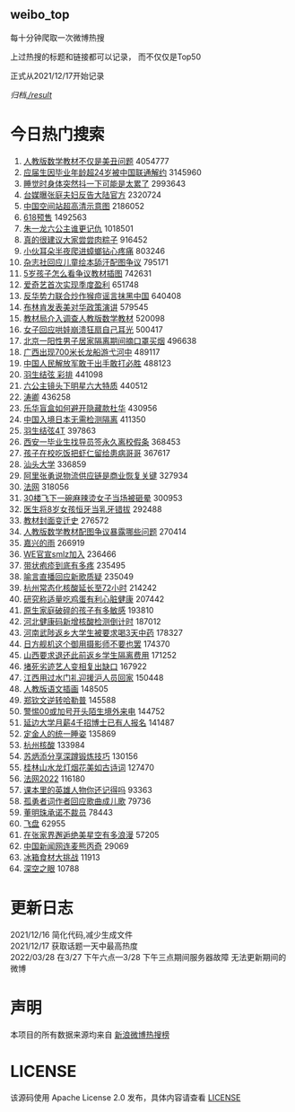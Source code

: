 weibo_top  
---
每十分钟爬取一次微博热搜  

上过热搜的标题和链接都可以记录， 而不仅仅是Top50

正式从2021/12/17开始记录  

*归档[./result](./result/)*

# 今日热门搜索  
1. [人教版数学教材不仅是美丑问题](https://s.weibo.com//weibo?q=%23%E4%BA%BA%E6%95%99%E7%89%88%E6%95%B0%E5%AD%A6%E6%95%99%E6%9D%90%E4%B8%8D%E4%BB%85%E6%98%AF%E7%BE%8E%E4%B8%91%E9%97%AE%E9%A2%98%23&Refer=top) 4054777
2. [应届生因毕业年龄超24岁被中国联通解约](https://s.weibo.com//weibo?q=%23%E5%BA%94%E5%B1%8A%E7%94%9F%E5%9B%A0%E6%AF%95%E4%B8%9A%E5%B9%B4%E9%BE%84%E8%B6%8524%E5%B2%81%E8%A2%AB%E4%B8%AD%E5%9B%BD%E8%81%94%E9%80%9A%E8%A7%A3%E7%BA%A6%23&Refer=top) 3145960
3. [睡觉时身体突然抖一下可能是太累了](https://s.weibo.com//weibo?q=%23%E7%9D%A1%E8%A7%89%E6%97%B6%E8%BA%AB%E4%BD%93%E7%AA%81%E7%84%B6%E6%8A%96%E4%B8%80%E4%B8%8B%E5%8F%AF%E8%83%BD%E6%98%AF%E5%A4%AA%E7%B4%AF%E4%BA%86%23&Refer=top) 2993643
4. [台媒曝张庭夫妇反告大陆官方](https://s.weibo.com//weibo?q=%23%E5%8F%B0%E5%AA%92%E6%9B%9D%E5%BC%A0%E5%BA%AD%E5%A4%AB%E5%A6%87%E5%8F%8D%E5%91%8A%E5%A4%A7%E9%99%86%E5%AE%98%E6%96%B9%23&Refer=top) 2320724
5. [中国空间站超高清示意图](https://s.weibo.com//weibo?q=%23%E4%B8%AD%E5%9B%BD%E7%A9%BA%E9%97%B4%E7%AB%99%E8%B6%85%E9%AB%98%E6%B8%85%E7%A4%BA%E6%84%8F%E5%9B%BE%23&Refer=top) 2186052
6. [618预售](https://s.weibo.com//weibo?q=%23618%E9%A2%84%E5%94%AE%23&Refer=top) 1492563
7. [朱一龙六公主谁更记仇](https://s.weibo.com//weibo?q=%23%E6%9C%B1%E4%B8%80%E9%BE%99%E5%85%AD%E5%85%AC%E4%B8%BB%E8%B0%81%E6%9B%B4%E8%AE%B0%E4%BB%87%23&Refer=top) 1018501
8. [真的很建议大家尝尝肉粽子](https://s.weibo.com//weibo?q=%23%E7%9C%9F%E7%9A%84%E5%BE%88%E5%BB%BA%E8%AE%AE%E5%A4%A7%E5%AE%B6%E5%B0%9D%E5%B0%9D%E8%82%89%E7%B2%BD%E5%AD%90%23&Refer=top) 916452
9. [小伙耳朵半夜爬进蟑螂钻心疼痛](https://s.weibo.com//weibo?q=%23%E5%B0%8F%E4%BC%99%E8%80%B3%E6%9C%B5%E5%8D%8A%E5%A4%9C%E7%88%AC%E8%BF%9B%E8%9F%91%E8%9E%82%E9%92%BB%E5%BF%83%E7%96%BC%E7%97%9B%23&Refer=top) 803246
10. [杂志社回应儿童绘本舔汗配图争议](https://s.weibo.com//weibo?q=%23%E6%9D%82%E5%BF%97%E7%A4%BE%E5%9B%9E%E5%BA%94%E5%84%BF%E7%AB%A5%E7%BB%98%E6%9C%AC%E8%88%94%E6%B1%97%E9%85%8D%E5%9B%BE%E4%BA%89%E8%AE%AE%23&Refer=top) 795171
11. [5岁孩子怎么看争议教材插图](https://s.weibo.com//weibo?q=%235%E5%B2%81%E5%AD%A9%E5%AD%90%E6%80%8E%E4%B9%88%E7%9C%8B%E4%BA%89%E8%AE%AE%E6%95%99%E6%9D%90%E6%8F%92%E5%9B%BE%23&Refer=top) 742631
12. [爱奇艺首次实现季度盈利](https://s.weibo.com//weibo?q=%23%E7%88%B1%E5%A5%87%E8%89%BA%E9%A6%96%E6%AC%A1%E5%AE%9E%E7%8E%B0%E5%AD%A3%E5%BA%A6%E7%9B%88%E5%88%A9%23&Refer=top) 651748
13. [反华势力联合炒作猴痘谣言抹黑中国](https://s.weibo.com//weibo?q=%23%E5%8F%8D%E5%8D%8E%E5%8A%BF%E5%8A%9B%E8%81%94%E5%90%88%E7%82%92%E4%BD%9C%E7%8C%B4%E7%97%98%E8%B0%A3%E8%A8%80%E6%8A%B9%E9%BB%91%E4%B8%AD%E5%9B%BD%23&Refer=top) 640408
14. [布林肯发表美对华政策演讲](https://s.weibo.com//weibo?q=%23%E5%B8%83%E6%9E%97%E8%82%AF%E5%8F%91%E8%A1%A8%E7%BE%8E%E5%AF%B9%E5%8D%8E%E6%94%BF%E7%AD%96%E6%BC%94%E8%AE%B2%23&Refer=top) 579545
15. [教材局介入调查人教版数学教材](https://s.weibo.com//weibo?q=%23%E6%95%99%E6%9D%90%E5%B1%80%E4%BB%8B%E5%85%A5%E8%B0%83%E6%9F%A5%E4%BA%BA%E6%95%99%E7%89%88%E6%95%B0%E5%AD%A6%E6%95%99%E6%9D%90%23&Refer=top) 520098
16. [女子回应哄娃崩溃狂扇自己耳光](https://s.weibo.com//weibo?q=%23%E5%A5%B3%E5%AD%90%E5%9B%9E%E5%BA%94%E5%93%84%E5%A8%83%E5%B4%A9%E6%BA%83%E7%8B%82%E6%89%87%E8%87%AA%E5%B7%B1%E8%80%B3%E5%85%89%23&Refer=top) 500417
17. [北京一阳性男子居家隔离期间摘口罩买烟](https://s.weibo.com//weibo?q=%23%E5%8C%97%E4%BA%AC%E4%B8%80%E9%98%B3%E6%80%A7%E7%94%B7%E5%AD%90%E5%B1%85%E5%AE%B6%E9%9A%94%E7%A6%BB%E6%9C%9F%E9%97%B4%E6%91%98%E5%8F%A3%E7%BD%A9%E4%B9%B0%E7%83%9F%23&Refer=top) 496638
18. [广西出现700米长龙船游弋河中](https://s.weibo.com//weibo?q=%23%E5%B9%BF%E8%A5%BF%E5%87%BA%E7%8E%B0700%E7%B1%B3%E9%95%BF%E9%BE%99%E8%88%B9%E6%B8%B8%E5%BC%8B%E6%B2%B3%E4%B8%AD%23&Refer=top) 489117
19. [中国人民解放军敢于出手敢打必胜](https://s.weibo.com//weibo?q=%23%E4%B8%AD%E5%9B%BD%E4%BA%BA%E6%B0%91%E8%A7%A3%E6%94%BE%E5%86%9B%E6%95%A2%E4%BA%8E%E5%87%BA%E6%89%8B%E6%95%A2%E6%89%93%E5%BF%85%E8%83%9C%23&Refer=top) 488123
20. [羽生结弦 彩排](https://s.weibo.com//weibo?q=%E7%BE%BD%E7%94%9F%E7%BB%93%E5%BC%A6%20%E5%BD%A9%E6%8E%92&Refer=top) 441098
21. [六公主镜头下明星六大特质](https://s.weibo.com//weibo?q=%23%E5%85%AD%E5%85%AC%E4%B8%BB%E9%95%9C%E5%A4%B4%E4%B8%8B%E6%98%8E%E6%98%9F%E5%85%AD%E5%A4%A7%E7%89%B9%E8%B4%A8%23&Refer=top) 440512
22. [涛卿](https://s.weibo.com//weibo?q=%E6%B6%9B%E5%8D%BF&Refer=top) 436258
23. [乐华盲盒如何避开隐藏款杜华](https://s.weibo.com//weibo?q=%23%E4%B9%90%E5%8D%8E%E7%9B%B2%E7%9B%92%E5%A6%82%E4%BD%95%E9%81%BF%E5%BC%80%E9%9A%90%E8%97%8F%E6%AC%BE%E6%9D%9C%E5%8D%8E%23&Refer=top) 430956
24. [中国入境日本无需检测隔离](https://s.weibo.com//weibo?q=%23%E4%B8%AD%E5%9B%BD%E5%85%A5%E5%A2%83%E6%97%A5%E6%9C%AC%E6%97%A0%E9%9C%80%E6%A3%80%E6%B5%8B%E9%9A%94%E7%A6%BB%23&Refer=top) 411350
25. [羽生结弦4T](https://s.weibo.com//weibo?q=%23%E7%BE%BD%E7%94%9F%E7%BB%93%E5%BC%A64T%23&Refer=top) 397863
26. [西安一毕业生找导员签永久离校假条](https://s.weibo.com//weibo?q=%23%E8%A5%BF%E5%AE%89%E4%B8%80%E6%AF%95%E4%B8%9A%E7%94%9F%E6%89%BE%E5%AF%BC%E5%91%98%E7%AD%BE%E6%B0%B8%E4%B9%85%E7%A6%BB%E6%A0%A1%E5%81%87%E6%9D%A1%23&Refer=top) 368453
27. [孩子在校吃饭把虾仁留给患病哥哥](https://s.weibo.com//weibo?q=%23%E5%AD%A9%E5%AD%90%E5%9C%A8%E6%A0%A1%E5%90%83%E9%A5%AD%E6%8A%8A%E8%99%BE%E4%BB%81%E7%95%99%E7%BB%99%E6%82%A3%E7%97%85%E5%93%A5%E5%93%A5%23&Refer=top) 367617
28. [汕头大学](https://s.weibo.com//weibo?q=%E6%B1%95%E5%A4%B4%E5%A4%A7%E5%AD%A6&Refer=top) 336859
29. [阿里张勇说物流供应链是商业恢复关键](https://s.weibo.com//weibo?q=%23%E9%98%BF%E9%87%8C%E5%BC%A0%E5%8B%87%E8%AF%B4%E7%89%A9%E6%B5%81%E4%BE%9B%E5%BA%94%E9%93%BE%E6%98%AF%E5%95%86%E4%B8%9A%E6%81%A2%E5%A4%8D%E5%85%B3%E9%94%AE%23&Refer=top) 327934
30. [法网](https://s.weibo.com//weibo?q=%E6%B3%95%E7%BD%91&Refer=top) 318056
31. [30楼飞下一碗麻辣烫女子当场被砸晕](https://s.weibo.com//weibo?q=%2330%E6%A5%BC%E9%A3%9E%E4%B8%8B%E4%B8%80%E7%A2%97%E9%BA%BB%E8%BE%A3%E7%83%AB%E5%A5%B3%E5%AD%90%E5%BD%93%E5%9C%BA%E8%A2%AB%E7%A0%B8%E6%99%95%23&Refer=top) 300953
32. [医生将8岁女孩恒牙当乳牙错拔](https://s.weibo.com//weibo?q=%23%E5%8C%BB%E7%94%9F%E5%B0%868%E5%B2%81%E5%A5%B3%E5%AD%A9%E6%81%92%E7%89%99%E5%BD%93%E4%B9%B3%E7%89%99%E9%94%99%E6%8B%94%23&Refer=top) 292488
33. [教材封面变迁史](https://s.weibo.com//weibo?q=%23%E6%95%99%E6%9D%90%E5%B0%81%E9%9D%A2%E5%8F%98%E8%BF%81%E5%8F%B2%23&Refer=top) 276572
34. [人教版数学教材配图争议暴露哪些问题](https://s.weibo.com//weibo?q=%23%E4%BA%BA%E6%95%99%E7%89%88%E6%95%B0%E5%AD%A6%E6%95%99%E6%9D%90%E9%85%8D%E5%9B%BE%E4%BA%89%E8%AE%AE%E6%9A%B4%E9%9C%B2%E5%93%AA%E4%BA%9B%E9%97%AE%E9%A2%98%23&Refer=top) 270414
35. [嘉兴的雨](https://s.weibo.com//weibo?q=%E5%98%89%E5%85%B4%E7%9A%84%E9%9B%A8&Refer=top) 266919
36. [WE官宣smlz加入](https://s.weibo.com//weibo?q=%23WE%E5%AE%98%E5%AE%A3smlz%E5%8A%A0%E5%85%A5%23&Refer=top) 236466
37. [带状疱疹到底有多疼](https://s.weibo.com//weibo?q=%23%E5%B8%A6%E7%8A%B6%E7%96%B1%E7%96%B9%E5%88%B0%E5%BA%95%E6%9C%89%E5%A4%9A%E7%96%BC%23&Refer=top) 235495
38. [喻言直播回应新歌质疑](https://s.weibo.com//weibo?q=%23%E5%96%BB%E8%A8%80%E7%9B%B4%E6%92%AD%E5%9B%9E%E5%BA%94%E6%96%B0%E6%AD%8C%E8%B4%A8%E7%96%91%23&Refer=top) 235049
39. [杭州常态化核酸延长至72小时](https://s.weibo.com//weibo?q=%23%E6%9D%AD%E5%B7%9E%E5%B8%B8%E6%80%81%E5%8C%96%E6%A0%B8%E9%85%B8%E5%BB%B6%E9%95%BF%E8%87%B372%E5%B0%8F%E6%97%B6%23&Refer=top) 214242
40. [研究称适量吃鸡蛋有利心脏健康](https://s.weibo.com//weibo?q=%23%E7%A0%94%E7%A9%B6%E7%A7%B0%E9%80%82%E9%87%8F%E5%90%83%E9%B8%A1%E8%9B%8B%E6%9C%89%E5%88%A9%E5%BF%83%E8%84%8F%E5%81%A5%E5%BA%B7%23&Refer=top) 207442
41. [原生家庭破碎的孩子有多敏感](https://s.weibo.com//weibo?q=%23%E5%8E%9F%E7%94%9F%E5%AE%B6%E5%BA%AD%E7%A0%B4%E7%A2%8E%E7%9A%84%E5%AD%A9%E5%AD%90%E6%9C%89%E5%A4%9A%E6%95%8F%E6%84%9F%23&Refer=top) 193810
42. [河北健康码新增核酸检测倒计时](https://s.weibo.com//weibo?q=%23%E6%B2%B3%E5%8C%97%E5%81%A5%E5%BA%B7%E7%A0%81%E6%96%B0%E5%A2%9E%E6%A0%B8%E9%85%B8%E6%A3%80%E6%B5%8B%E5%80%92%E8%AE%A1%E6%97%B6%23&Refer=top) 187012
43. [河南武陟返乡大学生被要求喝3天中药](https://s.weibo.com//weibo?q=%23%E6%B2%B3%E5%8D%97%E6%AD%A6%E9%99%9F%E8%BF%94%E4%B9%A1%E5%A4%A7%E5%AD%A6%E7%94%9F%E8%A2%AB%E8%A6%81%E6%B1%82%E5%96%9D3%E5%A4%A9%E4%B8%AD%E8%8D%AF%23&Refer=top) 178327
44. [日方舰机这个御用摄影师不要也罢](https://s.weibo.com//weibo?q=%23%E6%97%A5%E6%96%B9%E8%88%B0%E6%9C%BA%E8%BF%99%E4%B8%AA%E5%BE%A1%E7%94%A8%E6%91%84%E5%BD%B1%E5%B8%88%E4%B8%8D%E8%A6%81%E4%B9%9F%E7%BD%A2%23&Refer=top) 174370
45. [山西要求退还此前返乡学生隔离费用](https://s.weibo.com//weibo?q=%23%E5%B1%B1%E8%A5%BF%E8%A6%81%E6%B1%82%E9%80%80%E8%BF%98%E6%AD%A4%E5%89%8D%E8%BF%94%E4%B9%A1%E5%AD%A6%E7%94%9F%E9%9A%94%E7%A6%BB%E8%B4%B9%E7%94%A8%23&Refer=top) 171252
46. [堵死劣迹艺人变相复出缺口](https://s.weibo.com//weibo?q=%23%E5%A0%B5%E6%AD%BB%E5%8A%A3%E8%BF%B9%E8%89%BA%E4%BA%BA%E5%8F%98%E7%9B%B8%E5%A4%8D%E5%87%BA%E7%BC%BA%E5%8F%A3%23&Refer=top) 167922
47. [江西用过水门礼迎援沪人员回家](https://s.weibo.com//weibo?q=%23%E6%B1%9F%E8%A5%BF%E7%94%A8%E8%BF%87%E6%B0%B4%E9%97%A8%E7%A4%BC%E8%BF%8E%E6%8F%B4%E6%B2%AA%E4%BA%BA%E5%91%98%E5%9B%9E%E5%AE%B6%23&Refer=top) 150448
48. [人教版语文插画](https://s.weibo.com//weibo?q=%23%E4%BA%BA%E6%95%99%E7%89%88%E8%AF%AD%E6%96%87%E6%8F%92%E7%94%BB%23&Refer=top) 148505
49. [郑钦文逆转哈勒普](https://s.weibo.com//weibo?q=%23%E9%83%91%E9%92%A6%E6%96%87%E9%80%86%E8%BD%AC%E5%93%88%E5%8B%92%E6%99%AE%23&Refer=top) 145588
50. [警惕00或加号开头陌生境外来电](https://s.weibo.com//weibo?q=%23%E8%AD%A6%E6%83%9500%E6%88%96%E5%8A%A0%E5%8F%B7%E5%BC%80%E5%A4%B4%E9%99%8C%E7%94%9F%E5%A2%83%E5%A4%96%E6%9D%A5%E7%94%B5%23&Refer=top) 144752
51. [延边大学月薪4千招博士已有人报名](https://s.weibo.com//weibo?q=%23%E5%BB%B6%E8%BE%B9%E5%A4%A7%E5%AD%A6%E6%9C%88%E8%96%AA4%E5%8D%83%E6%8B%9B%E5%8D%9A%E5%A3%AB%E5%B7%B2%E6%9C%89%E4%BA%BA%E6%8A%A5%E5%90%8D%23&Refer=top) 141487
52. [定金人的统一睡姿](https://s.weibo.com//weibo?q=%23%E5%AE%9A%E9%87%91%E4%BA%BA%E7%9A%84%E7%BB%9F%E4%B8%80%E7%9D%A1%E5%A7%BF%23&Refer=top) 135869
53. [杭州核酸](https://s.weibo.com//weibo?q=%E6%9D%AD%E5%B7%9E%E6%A0%B8%E9%85%B8&Refer=top) 133984
54. [苏炳添分享深蹲锻炼技巧](https://s.weibo.com//weibo?q=%23%E8%8B%8F%E7%82%B3%E6%B7%BB%E5%88%86%E4%BA%AB%E6%B7%B1%E8%B9%B2%E9%94%BB%E7%82%BC%E6%8A%80%E5%B7%A7%23&Refer=top) 130156
55. [桂林山水龙灯烟花美如古诗词](https://s.weibo.com//weibo?q=%23%E6%A1%82%E6%9E%97%E5%B1%B1%E6%B0%B4%E9%BE%99%E7%81%AF%E7%83%9F%E8%8A%B1%E7%BE%8E%E5%A6%82%E5%8F%A4%E8%AF%97%E8%AF%8D%23&Refer=top) 127470
56. [法网2022](https://s.weibo.com//weibo?q=%23%E6%B3%95%E7%BD%912022%23&Refer=top) 116180
57. [课本里的英雄人物你还记得吗](https://s.weibo.com//weibo?q=%23%E8%AF%BE%E6%9C%AC%E9%87%8C%E7%9A%84%E8%8B%B1%E9%9B%84%E4%BA%BA%E7%89%A9%E4%BD%A0%E8%BF%98%E8%AE%B0%E5%BE%97%E5%90%97%23&Refer=top) 93363
58. [孤勇者词作者回应歌曲成儿歌](https://s.weibo.com//weibo?q=%23%E5%AD%A4%E5%8B%87%E8%80%85%E8%AF%8D%E4%BD%9C%E8%80%85%E5%9B%9E%E5%BA%94%E6%AD%8C%E6%9B%B2%E6%88%90%E5%84%BF%E6%AD%8C%23&Refer=top) 79736
59. [董明珠承诺不裁员](https://s.weibo.com//weibo?q=%23%E8%91%A3%E6%98%8E%E7%8F%A0%E6%89%BF%E8%AF%BA%E4%B8%8D%E8%A3%81%E5%91%98%23&Refer=top) 78443
60. [飞盘](https://s.weibo.com//weibo?q=%E9%A3%9E%E7%9B%98&Refer=top) 62955
61. [在张家界邂逅绝美星空有多浪漫](https://s.weibo.com//weibo?q=%23%E5%9C%A8%E5%BC%A0%E5%AE%B6%E7%95%8C%E9%82%82%E9%80%85%E7%BB%9D%E7%BE%8E%E6%98%9F%E7%A9%BA%E6%9C%89%E5%A4%9A%E6%B5%AA%E6%BC%AB%23&Refer=top) 57205
62. [中国新闻网连麦熊丙奇](https://s.weibo.com//weibo?q=%23%E4%B8%AD%E5%9B%BD%E6%96%B0%E9%97%BB%E7%BD%91%E8%BF%9E%E9%BA%A6%E7%86%8A%E4%B8%99%E5%A5%87%23&Refer=top) 29069
63. [冰箱食材大挑战](https://s.weibo.com//weibo?q=%E5%86%B0%E7%AE%B1%E9%A3%9F%E6%9D%90%E5%A4%A7%E6%8C%91%E6%88%98&Refer=top) 11913
64. [深空之眼](https://s.weibo.com//weibo?q=%23%E6%B7%B1%E7%A9%BA%E4%B9%8B%E7%9C%BC%23&Refer=top) 10788
# 更新日志  
2021/12/16  简化代码,减少生成文件  
2021/12/17  获取话题一天中最高热度  
2022/03/28  在3/27 下午六点—3/28 下午三点期间服务器故障 无法更新期间的微博  
# 声明  
本项目的所有数据来源均来自 [新浪微博热搜榜](https://s.weibo.com/top/summary)  

# LICENSE
该源码使用 Apache License 2.0 发布，具体内容请查看 [LICENSE](./LICENSE)
